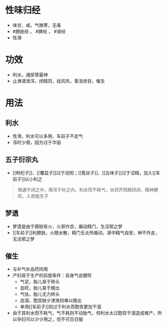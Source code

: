 # 性味归经
- 味甘、咸，气微寒，无毒
-  #膀胱经 ， #脾经 ， #肾经 
-  性滑
# 功效
- 利水，通尿管最神
- 止淋漓泄泻，闭精窍，祛风热，善消赤目，催生
# 用法
## 利水
- 性滑，利水可以多用，车前子不走气
- 泻时少用，因为过于华丽
## 五子衍宗丸
- [[枸杞子]]、[[覆盆子]]过于动阳；[[菟丝子]]、[[五味子]]过于涩精，加入[[车前子]]以小利之
>用通于闭之中，用泻于补之内，利水而不耗气，水窍开而精窍闭，精神健旺，入房能生子
## 梦遗
- 梦遗是由于膀胱有火，火邪作祟，煽动精门，生淫邪之梦
- [[车前子]]利膀胱，火随水散，精门无炎热煽动，肾中精气自安，神不外走，无淫邪之梦
## 催生
- 与补气补血药同用
- 产妇易于生产的前提条件：自身气血健旺 
    - 气足，胎儿易于转头
    - 血旺，胎儿易于娩出
    - 气怯，胎儿无力转头
    - 血涸，胞宫缺少津液则难以娩出
    - 单用[[车前子]]则过于利水而胞宫更加干涸
 - 由于其利水而不耗气，气不耗则不动胎气，但利水太过胞宫干涸造成难产，所以孕妇可以少少用之，但不可日日服
